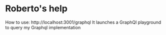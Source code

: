 # Roberto's help

How to use: http://localhost:3001/graphql
It launches a GraphQl playground to query my Graphql implementation
